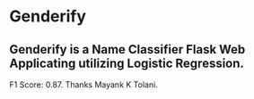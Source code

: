 # Genderify

## Genderify is a Name Classifier Flask Web Applicating utilizing Logistic Regression.
F1 Score: 0.87.
Thanks
Mayank K Tolani.
